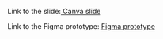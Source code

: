 Link to the slide:[
Canva slide](https://www.canva.com/design/DAGkByw_xks/FNCZVBkluk7PobgFttuamw/edit?utm_content=DAGkByw_xks&utm_campaign=designshare&utm_medium=link2&utm_source=sharebutton)

Link to the Figma prototype:
[Figma prototype](https://www.figma.com/proto/JkyferZOh8PCamwGgVYiXw/UM-HACKATHON?page-id=0%3A1&node-id=34-375&p=f&viewport=1613%2C433%2C0.14&t=va3Oh0cNNQe4UHhv-1&scaling=scale-down&content-scaling=fixed&starting-point-node-id=34%3A375&show-proto-sidebar=1)
